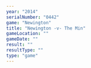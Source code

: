```yaml
---
year: "2014"
serialNumber: "0442" 
game: "Newington"
title: "Newington -v- The Min"
gameLocation: ""
gameDate: ""
result: ""
resultType: ""
type: "game"
---
```

